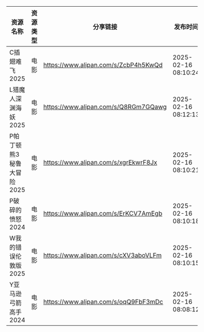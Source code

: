 | 资源名称            | 资源类型 | 分享链接                                 | 发布时间                |
| --------------- | ---- | ------------------------------------ | ------------------- |
| C插翅难飞2025       | 电影   | https://www.alipan.com/s/ZcbP4h5KwQd | 2025-02-16 08:10:24 |
| L猎魔人深渊海妖2025    | 电影   | https://www.alipan.com/s/Q8RGm7GQawg | 2025-02-16 08:12:13 |
| P帕丁顿熊3秘鲁大冒险2025 | 电影   | https://www.alipan.com/s/xgrEkwrF8Jx | 2025-02-16 08:10:21 |
| P破碎的愤怒2024      | 电影   | https://www.alipan.com/s/ErKCV7AmEgb | 2025-02-16 08:10:18 |
| W我的错误伦敦版2025    | 电影   | https://www.alipan.com/s/cXV3aboVLFm | 2025-02-16 08:10:15 |
| Y亚马逊弓箭高手2024    | 电影   | https://www.alipan.com/s/oqQ9FbF3mDc | 2025-02-16 08:08:12 |
